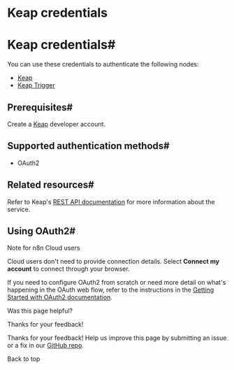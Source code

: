 # Keap credentials

[ ](https://github.com/n8n-io/n8n-docs/edit/main/docs/integrations/builtin/credentials/keap.md "Edit this page")

# Keap credentials#

You can use these credentials to authenticate the following nodes:

  * [Keap](../../app-nodes/n8n-nodes-base.keap/)
  * [Keap Trigger](../../trigger-nodes/n8n-nodes-base.keaptrigger/)



## Prerequisites#

Create a [Keap](https://developer.keap.com/) developer account.

## Supported authentication methods#

  * OAuth2



## Related resources#

Refer to Keap's [REST API documentation](https://developer.keap.com/docs/restv2/) for more information about the service.

## Using OAuth2#

Note for n8n Cloud users

Cloud users don't need to provide connection details. Select **Connect my account** to connect through your browser.

If you need to configure OAuth2 from scratch or need more detail on what's happening in the OAuth web flow, refer to the instructions in the [Getting Started with OAuth2 documentation](https://developer.keap.com/getting-started-oauth-keys/).

Was this page helpful? 

Thanks for your feedback! 

Thanks for your feedback! Help us improve this page by submitting an issue or a fix in our [GitHub repo](https://github.com/n8n-io/n8n-docs). 

Back to top 
